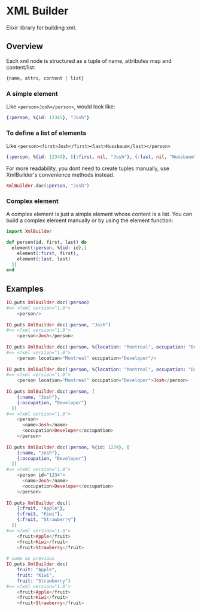 XML Builder
=======

Elixir library for building xml.

## Overview

Each xml node is structured as a tuple of name, attributes map and content/list:

```elixir
{name, attrs, content | list}
```

### A simple element

Like `<person>Josh</person>`, would look like:

```elixir
{:person, %{id: 12345}, "Josh"}
```

### To define a list of elements

Like `<person><first>Josh</first><last>Nussbaum</last></person>`

```elixir
{:person, %{id: 12345}, [{:first, nil, "Josh"}, {:last, nil, "Nussbaum"}]}
```

For more readability, you dont need to create tuples manually, use XmlBuilder's convenience methods instead.

```elixir
XmlBuilder.doc(:person, "Josh")
```

### Complex element

A complex element is just a simple element whose content is a list. You can build a complex element manually or by using the element function:

```elixir
import XmlBuilder

def person(id, first, last) do
  element(:person, %{id: id},[
    element(:first, first),
    element(:last, last)
  ])
end
```

## Examples

```elixir
IO.puts XmlBuilder.doc(:person)
#=> <?xml version="1.0">
    <person/>
 
IO.puts XmlBuilder.doc(:person, "Josh")
#=> <?xml version="1.0">
    <person>Josh</person>
 
IO.puts XmlBuilder.doc(:person, %{location: "Montreal", occupation: "Developer"})
#=> <?xml version="1.0">
    <person location="Montreal" occupation="Developer"/>
 
IO.puts XmlBuilder.doc(:person, %{location: "Montreal", occupation: "Developer"}, "Josh")
#=> <?xml version="1.0">
    <person location="Montreal" occupation="Developer">Josh</person>
 
IO.puts XmlBuilder.doc(:person, [
    {:name, "Josh"},
    {:occupation, "Developer"}
  ])
#=> <?xml version="1.0">
    <person>
      <name>Josh</name>
      <occupation>Developer</occupation>
    </person>
 
IO.puts XmlBuilder.doc(:person, %{id: 1234}, [
    {:name, "Josh"},
    {:occupation, "Developer"}
  ])
#=> <?xml version="1.0">
    <person id="1234">
      <name>Josh</name>
      <occupation>Developer</occupation>
    </person>
 
IO.puts XmlBuilder.doc([
    {:fruit, "Apple"},
    {:fruit, "Kiwi"},
    {:fruit, "Strawberry"}
  ])
#=> <?xml version="1.0">
    <fruit>Apple</fruit>
    <fruit>Kiwi</fruit>
    <fruit>Strawberry</fruit>
 
# same as previous
IO.puts XmlBuilder.doc(
    fruit: "Apple",
    fruit: "Kiwi",
    fruit: "Strawberry")
#=> <?xml version="1.0">
    <fruit>Apple</fruit>
    <fruit>Kiwi</fruit>
    <fruit>Strawberry</fruit>
```

